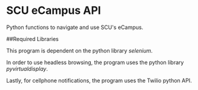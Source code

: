 # SCU eCampus API

Python functions to navigate and use SCU's eCampus.

##Required Libraries

This program is dependent on the python library *selenium*.

In order to use headless browsing, the program uses the python library *pyvirtualdisplay*.

Lastly, for cellphone notifications, the program uses the Twilio python API.
